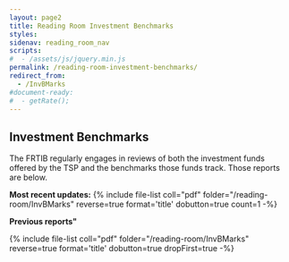 ```yaml
---
layout: page2
title: Reading Room Investment Benchmarks
styles:
sidenav: reading_room_nav
scripts:
#  - /assets/js/jquery.min.js
permalink: /reading-room-investment-benchmarks/
redirect_from:
  - /InvBMarks
#document-ready:
#  - getRate();
---
```


## Investment Benchmarks

The FRTIB regularly engages in reviews of both the investment funds offered by the TSP and the benchmarks those funds track.  Those reports are below.

**Most recent updates:** {% include file-list coll="pdf" folder="/reading-room/InvBMarks" reverse=true format='title' dobutton=true count=1 -%}

**Previous reports"**

{% include file-list coll="pdf" folder="/reading-room/InvBMarks" reverse=true format='title' dobutton=true dropFirst=true -%}

<!-- CONTENT END -->
